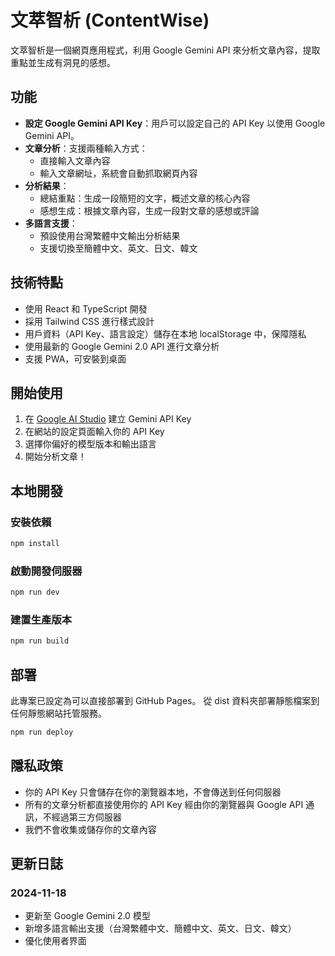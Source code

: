 # 文萃智析 (ContentWise)

文萃智析是一個網頁應用程式，利用 Google Gemini API 來分析文章內容，提取重點並生成有洞見的感想。

## 功能

- **設定 Google Gemini API Key**：用戶可以設定自己的 API Key 以使用 Google Gemini API。
- **文章分析**：支援兩種輸入方式：
  - 直接輸入文章內容
  - 輸入文章網址，系統會自動抓取網頁內容
- **分析結果**：
  - 總結重點：生成一段簡短的文字，概述文章的核心內容
  - 感想生成：根據文章內容，生成一段對文章的感想或評論
- **多語言支援**：
  - 預設使用台灣繁體中文輸出分析結果
  - 支援切換至簡體中文、英文、日文、韓文

## 技術特點

- 使用 React 和 TypeScript 開發
- 採用 Tailwind CSS 進行樣式設計
- 用戶資料（API Key、語言設定）儲存在本地 localStorage 中，保障隱私
- 使用最新的 Google Gemini 2.0 API 進行文章分析
- 支援 PWA，可安裝到桌面

## 開始使用

1. 在 [Google AI Studio](https://makersuite.google.com/app/apikey) 建立 Gemini API Key
2. 在網站的設定頁面輸入你的 API Key
3. 選擇你偏好的模型版本和輸出語言
4. 開始分析文章！

## 本地開發

### 安裝依賴

```bash
npm install
```

### 啟動開發伺服器

```bash
npm run dev
```

### 建置生產版本

```bash
npm run build
```

## 部署

此專案已設定為可以直接部署到 GitHub Pages。
從 dist 資料夾部署靜態檔案到任何靜態網站托管服務。

```bash
npm run deploy
```

## 隱私政策

- 你的 API Key 只會儲存在你的瀏覽器本地，不會傳送到任何伺服器
- 所有的文章分析都直接使用你的 API Key 經由你的瀏覽器與 Google API 通訊，不經過第三方伺服器
- 我們不會收集或儲存你的文章內容

## 更新日誌

### 2024-11-18
- 更新至 Google Gemini 2.0 模型
- 新增多語言輸出支援（台灣繁體中文、簡體中文、英文、日文、韓文）
- 優化使用者界面
